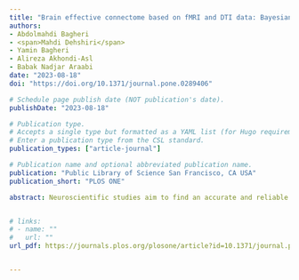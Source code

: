 ```yaml
---
title: "Brain effective connectome based on fMRI and DTI data: Bayesian causal learning and assessment"
authors:
- Abdolmahdi Bagheri
- <span>Mahdi Dehshiri</span>
- Yamin Bagheri
- Alireza Akhondi-Asl
- Babak Nadjar Araabi
date: "2023-08-18"
doi: "https://doi.org/10.1371/journal.pone.0289406"

# Schedule page publish date (NOT publication's date).
publishDate: "2023-08-18"

# Publication type.
# Accepts a single type but formatted as a YAML list (for Hugo requirements).
# Enter a publication type from the CSL standard.
publication_types: ["article-journal"]

# Publication name and optional abbreviated publication name.
publication: "Public Library of Science San Francisco, CA USA"
publication_short: "PLOS ONE"

abstract: Neuroscientific studies aim to find an accurate and reliable brain Effective Connectome (EC). Although current EC discovery methods have contributed to our understanding of brain organization, their performances are severely constrained by the short sample size and poor temporal resolution of fMRI data, and high dimensionality of the brain connectome. By leveraging the DTI data as prior knowledge, we introduce two Bayesian causal discovery frameworks -the Bayesian GOLEM (BGOLEM) and Bayesian FGES (BFGES) methods- that offer significantly more accurate and reliable ECs and address the shortcomings of the existing causal discovery methods in discovering ECs based on only fMRI data. Moreover, to numerically assess the improvement in the accuracy of ECs with our method on empirical data, we introduce the Pseudo False Discovery Rate (PFDR) as a new computational accuracy metric for causal discovery in the brain. Through a series of simulation studies on synthetic and hybrid data (combining DTI from the Human Connectome Project (HCP) subjects and synthetic fMRI), we demonstrate the effectiveness of our proposed methods and the reliability of the introduced metric in discovering ECs. By employing the PFDR metric, we show that our Bayesian methods lead to significantly more accurate results compared to the traditional methods when applied to the Human Connectome Project (HCP) data. Additionally, we measure the reproducibility of discovered ECs using the Rogers-Tanimoto index for test-retest data and show that our Bayesian methods provide significantly more reliable ECs than traditional methods. Overall, our study’s numerical and visual results highlight the potential for these frameworks to significantly advance our understanding of brain functionality.


# links:
# - name: ""
#   url: ""
url_pdf: https://journals.plos.org/plosone/article?id=10.1371/journal.pone.0289406


---
```


